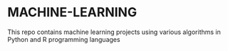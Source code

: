 # MACHINE-LEARNING
This repo contains machine learning projects using various algorithms in Python and R programming languages
